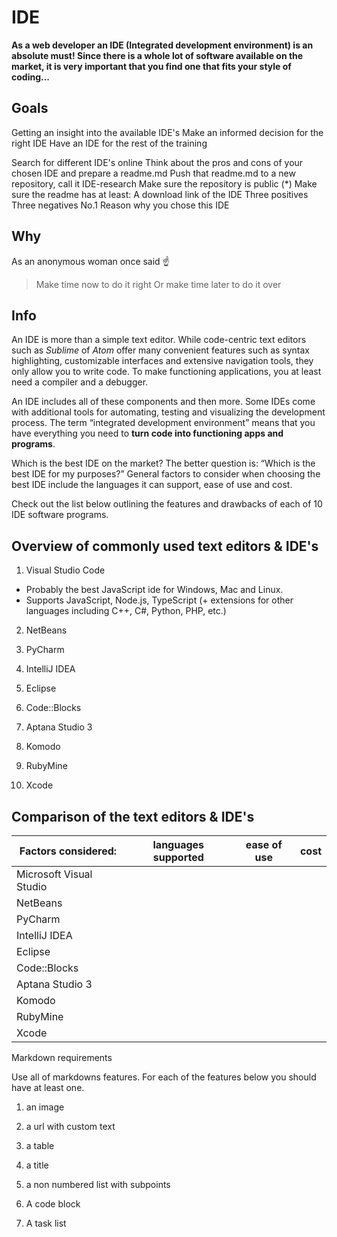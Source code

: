 # IDE

**As a web developer an IDE (Integrated development environment) is an absolute must! Since there is a whole lot of software available on the market, it is very important that you find one that fits your style of coding...**

## Goals
Getting an insight into the available IDE's
Make an informed decision for the right IDE
Have an IDE for the rest of the training

Search for different IDE's online
Think about the pros and cons of your chosen IDE and prepare a readme.md
Push that readme.md to a new repository, call it IDE-research
Make sure the repository is public (*)
Make sure the readme has at least:
A download link of the IDE
Three positives
Three negatives
No.1 Reason why you chose this IDE

## Why 

As an anonymous woman once said :point_up:

> Make time now to do it right
> Or make time later to do it over

## Info

An IDE is more than a simple text editor. While code-centric text editors such as *Sublime* of *Atom* offer many convenient features such as syntax highlighting, customizable interfaces and extensive navigation tools, they only allow you to write code. To make functioning applications, you at least need a compiler and a debugger.

An IDE includes all of these components and then more. Some IDEs come with additional tools for automating, testing and visualizing the development process. The term “integrated development environment” means that you have everything you need to **turn code into functioning apps and programs**.

Which is the best IDE on the market? The better question is: “Which is the best IDE for my purposes?” General factors to consider when choosing the best IDE include the languages it can support, ease of use and cost.

Check out the list below outlining the features and drawbacks of each of 10  IDE software programs.
 

## Overview of commonly used text editors & IDE's

1. Visual Studio Code 

* Probably the best JavaScript ide for Windows, Mac and Linux.
* Supports JavaScript, Node.js, TypeScript (+ extensions for other languages including C++, C#, Python, PHP, etc.)

2. NetBeans

3. PyCharm
4. IntelliJ IDEA
5. Eclipse
6. Code::Blocks
7. Aptana Studio 3
8. Komodo 
9. RubyMine
10. Xcode

## Comparison of the text editors & IDE's 


Factors considered: | languages supported | ease of use | cost
--------------- | --------------- | --------------- | ---------------
Microsoft Visual Studio |
NetBeans |
PyCharm |
IntelliJ IDEA |
Eclipse |
Code::Blocks |
Aptana Studio 3 |
Komodo |
RubyMine |
Xcode |


Markdown requirements

Use all of markdowns features. For each of the features below you should have at least one.

1. an image
2. a url with custom text

4. a table
5. a title

8. a non numbered list with subpoints


11. A code block
12. A task list



